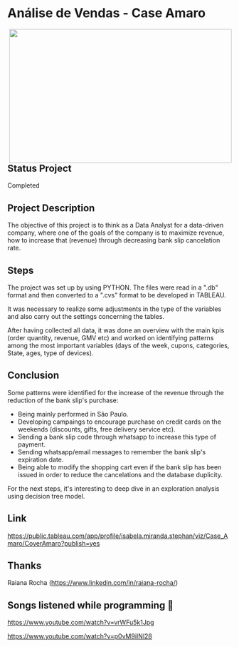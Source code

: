 # Análise de Vendas - Case Amaro
 
<img align="right" src=https://hashtagcuritiba.com/wp-content/uploads/2018/09/Guide-Shop-AMARO-ParkShoppingBarigui-1.jpg height="300" width = "500" />

## Status Project

Completed

## Project Description

The objective of this project is to think as a Data Analyst for a data-driven company, where one of the goals of the company is to maximize revenue, how to increase that (revenue) through decreasing bank slip cancelation rate.

## Steps

The project was set up by using PYTHON. The files were read in a ".db" format and then converted to a ".cvs" format to be developed in TABLEAU. 

It was necessary to realize some adjustments in the type of the variables and also carry out the settings concerning the tables. 

After having collected all data, it was done an overview with the main kpis (order quantity, revenue, GMV etc) and worked on identifying patterns among the most important variables (days of the week, cupons, categories, State, ages, type of devices).

## Conclusion

Some patterns were identified for the increase of the revenue through the reduction of the bank slip's purchase: 

- Being mainly performed in São Paulo.
- Developing campaings to encourage purchase on credit cards on the weekends (discounts, gifts, free delivery service etc).
- Sending a bank slip code through whatsapp to increase this type of payment. 
- Sending whatsapp/email messages to remember the bank slip's expiration date.
- Being able to modify the shopping cart even if the bank slip has been issued in order to reduce the cancelations and the database duplicity.

For the next steps, it's interesting to deep dive in an exploration analysis using decision tree model.

## Link 

https://public.tableau.com/app/profile/isabela.miranda.stephan/viz/Case_Amaro/CoverAmaro?publish=yes

## Thanks

Raiana Rocha (https://www.linkedin.com/in/raiana-rocha/)

## Songs listened while programming 🎼 

https://www.youtube.com/watch?v=vrWFu5k1Jpg

https://www.youtube.com/watch?v=p0vM9iINl28

